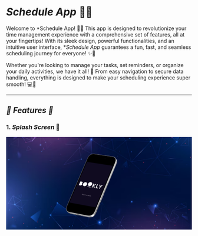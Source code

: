 # *Schedule App* 📅⏰

Welcome to *Schedule App! 🌟📅 This app is designed to revolutionize your time management experience with a comprehensive set of features, all at your fingertips! With its sleek design, powerful functionalities, and an intuitive user interface, **Schedule App* guarantees a fun, fast, and seamless scheduling journey for everyone! ✨🚀

Whether you're looking to manage your tasks, set reminders, or organize your daily activities, we have it all! 🌟 From easy navigation to secure data handling, everything is designed to make your scheduling experience super smooth! 💻📱

---

## *🌟 Features 🌟*
### 1. *Splash Screen* 🌟
<img src="assets/screenshoot/Home Screen.png" alt="Onboarding" width="800">
